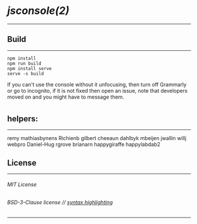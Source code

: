 # **_jsconsole(2)_**
____
##
## Build
---
~~~
npm install
npm run build
npm install serve
serve -s build
~~~
If you can't use the console without it unfocusing, then turn off Grammarly or go to incognito, if it is not fixed then open an issue, note that developers moved on and you might have to message them.
#
## helpers:
-------
remy
mathiasbynens
Richienb
gilbert
cheeaun
dahlbyk
mbeijen
jwallin
willj
webpro
Daniel-Hug
rgrove
brianarn
happygiraffe
happylabdab2


##
## License
---
###### MIT License
###### BSD-3-Clause license // [syntax highlighting](https://github.com/highlightjs/highlight.js?tab=BSD-3-Clause-1-ov-file#readme)
##
---

